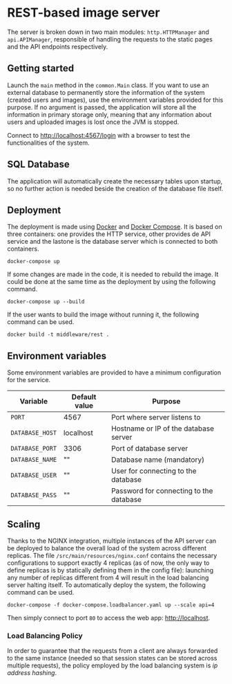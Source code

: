 # REST-based image server

The server is broken down in two main modules: `http.HTTPManager` and `api.APIManager`, responsible of handling the
requests to the static pages and the API endpoints respectively.

## Getting started

Launch the `main` method in the `common.Main` class. If you want to use an external database to permanently store the information
of the system (created users and images), use the environment variables provided for this purpose.
If no argument is passed, the application will store all the information in primary storage only, meaning that any information
about users and uploaded images is lost once the JVM is stopped.

Connect to <http://localhost:4567/login> with a browser to test the functionalities of the system.

## SQL Database

The application will automatically create the necessary tables upon startup, so no further action is needed beside the
creation of the database file itself.

## Deployment

The deployment is made using [Docker](https://docs.docker.com/engine/docker-overview/) and
[Docker Compose](https://docs.docker.com/compose/). It is based on three containers:
one provides the HTTP service, other provides de API service and the lastone
is the database server which is connected to both containers.

```shell
docker-compose up
```

If some changes are made in the code, it is needed to rebuild the image. It could be done
at the same time as the deployment by using the following command.

```shell
docker-compose up --build
```

If the user wants to build the image without running it, the following command can be used.

```shell
docker build -t middleware/rest .
```

## Environment variables

Some environment variables are provided to have a minimum configuration for the service.

| Variable | Default value | Purpose |
| -------- | ------------- | ------- |
| `PORT`          | 4567 | Port where server listens to |
| `DATABASE_HOST` | localhost | Hostname or IP of the database server |
| `DATABASE_PORT` | 3306 | Port of database server |
| `DATABASE_NAME` | "" | Database name (mandatory) |
| `DATABASE_USER` | "" | User for connecting to the database |
| `DATABASE_PASS` | "" | Password for connecting to the database |

## Scaling

Thanks to the NGINX integration, multiple instances of the API server can be deployed to balance the overall load of the 
system across different replicas. The file `/src/main/resources/nginx.conf` contains the necessary configurations to 
support exactly 4 replicas (as of now, the only way to define replicas is by statically defining them in the config file):
launching any number of replicas different from 4 will result in the load balancing server halting itself.
To automatically deploy the system, the following command can be used.
 
```shell
docker-compose -f docker-compose.loadbalancer.yaml up --scale api=4
```

Then simply connect to port `80` to access the web app: <http://localhost>.

### Load Balancing Policy

In order to guarantee that the requests from a client are always forwarded to the same instance (needed so that session
states can be stored across multiple requests), the policy employed by the load balancing system is _ip address hashing_. 